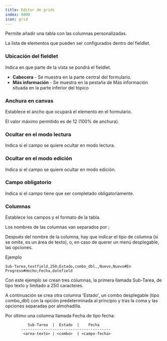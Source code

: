```yaml
---
title: Editor de grids
index: 5000
icon: grid
---
```


Permite añadir una tabla con las columnas personalizadas.

La lista de elementos que pueden ser configurados dentro del fieldlet.

### Ubicación del fieldlet

Indica en que parte de la vista se pondrá el fieldlet.

- **Cabecera** - Se muestra en la parte central del formulario.
- **Más información** - Se muestra en la pestaña de Más información situada en la parte inferior del tópico

### Anchura en canvas

Establece el ancho que ocupará el elemento en el formulario.

El valor máximo permitido es de 12 (100% de anchura).

### Ocultar en el modo lectura

Indica si el campo se quiere ocultar en modo lectura.

### Ocultar en el modo edición

Indica si el campo se quiere ocultar en modo edición.

### Campo obligatorio

Indica si el campo tiene que ser completado obligatoriamente.


### Columnas

Establece los campos y el formato de la tabla.

Los nombres de las columnas van separados por ;

Después del nombre de la columna, hay que indicar el tipo de columna (si se omite, es un área de texto), o, en caso de querer un menú desplegable, las opciones.

Ejemplo

	Sub-Tarea,textfield,250;Estado,combo_dbl,,Nuevo,Nuevo#En Progreso#Hecho;Fecha,datefield

Con este ejemplo se crean tres columnas, la primera llamada Sub-Tarea, de tipo texto 
y limitado a 250 caracteres.

A continuación se crea otra columna 'Estado', un combo desplegable (tipo combo_dbl) con la opción predeterminada al principio y tras la coma y las opciones separadas por almohadilla.

Por último una columna llamada Fecha de tipo fecha:

			  Sub-Tarea  |  Estado  |    Fecha
           ----------------------------------------
            <area-texto> | <combo>  | <campo-fecha>